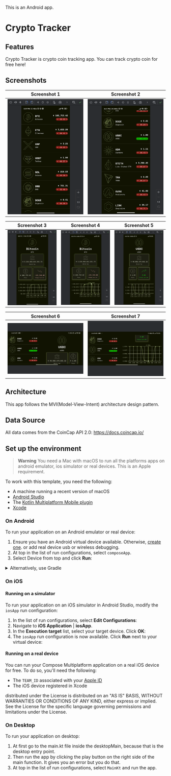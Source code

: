 This is an Android app.

# Crypto Tracker

## Features
Crypto Tracker is crypto coin tracking app. You can track crypto coin for free here!


## Screenshots
| Screenshot 1                   | Screenshot 2                   |
|--------------------------------|--------------------------------|
| ![Image1](readme_images/1.png) | ![Image2](readme_images/2.png) |

| Screenshot 3                   | Screenshot 4                   | Screenshot 5                   |
|--------------------------------|--------------------------------|--------------------------------|
| ![Image3](readme_images/3.png) | ![Image4](readme_images/4.png) | ![Image5](readme_images/5.png) |

| Screenshot 6                   | Screenshot 7                   |
|--------------------------------|--------------------------------|
| ![Image6](readme_images/6.png) | ![Image7](readme_images/7.png) |


## Architecture
This app follows the MVI(Model-View-Intent) architecture design pattern.


## Data Source
All data comes from the CoinCap API 2.0: https://docs.coincap.io/


## Set up the environment

> **Warning**
> You need a Mac with macOS to run all the platforms apps on android emulator, ios simulator or real devices.
> This is an Apple requirement.

To work with this template, you need the following:

* A machine running a recent version of macOS
* [Android Studio](https://developer.android.com/studio)
* The [Kotlin Multiplatform Mobile plugin](https://plugins.jetbrains.com/plugin/14936-kotlin-multiplatform-mobile)
* [Xcode](https://apps.apple.com/us/app/xcode/id497799835)

### On Android

To run your application on an Android emulator or real device:

1. Ensure you have an Android virtual device available. Otherwise, [create one](https://developer.android.com/studio/run/managing-avds#createavd). or add real device usb or wireless debugging.
2. At top in the list of run configurations, select `composeApp`.
3. Select Device from top and click **Run**:

<details>
  <summary>Alternatively, use Gradle</summary>

To install an Android application on a real Android device or an emulator, run `./gradlew installDebug` in the terminal.

</details>

### On iOS

#### Running on a simulator

To run your application on an iOS simulator in Android Studio, modify the `iosApp` run configuration:

1. In the list of run configurations, select **Edit Configurations**:
2. Navigate to **iOS Application** | **iosApp**.
3. In the **Execution target** list, select your target device. Click **OK**:
4. The `iosApp` run configuration is now available. Click **Run** next to your virtual device:


#### Running on a real device

You can run your Compose Multiplatform application on a real iOS device for free.
To do so, you'll need the following:

* The `TEAM_ID` associated with your [Apple ID](https://support.apple.com/en-us/HT204316)
* The iOS device registered in Xcode

distributed under the License is distributed on an "AS IS" BASIS,
WITHOUT WARRANTIES OR CONDITIONS OF ANY KIND, either express or implied.
See the License for the specific language governing permissions and
limitations under the License.

### On Desktop

To run your application on desktop:
1. At first go to the main.kt file inside the desktopMain, because that is the desktop entry point.
2. Then run the app by clicking the play button on the right side of the main function. It gives you an error but you do that.
3. At top in the list of run configurations, select `MainKt` and run the app.